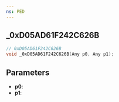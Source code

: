 ```yaml
---
ns: PED
---
```

## _0xD05AD61F242C626B

```c
// 0xD05AD61F242C626B
void _0xD05AD61F242C626B(Any p0, Any p1);
```

## Parameters
* **p0**:
* **p1**:
